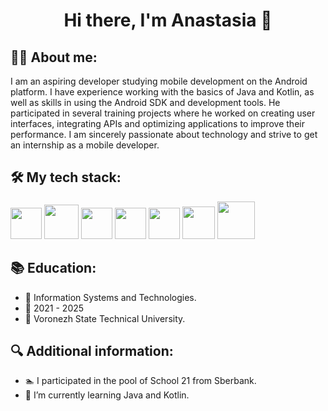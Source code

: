 <h1 align="center">Hi there, I'm Anastasia 👋</h1>

## 👩‍💻 About me:
I am an aspiring developer studying mobile development on the Android platform. I have experience working with the basics of Java and Kotlin, as well as skills in using the Android SDK and development tools. He participated in several training projects where he worked on creating user interfaces, integrating APIs and optimizing applications to improve their performance. I am sincerely passionate about technology and strive to get an internship as a mobile developer.

## 🛠 My tech stack:
<img src="https://user-images.githubusercontent.com/25181517/192106070-46255bcf-65e6-4c6b-a296-bf8d0d8fb2a7.png" width="50" /> <img src="https://user-images.githubusercontent.com/25181517/121405384-444d7300-c95d-11eb-959f-913020d3bf90.png" width="55" /> <img src="https://user-images.githubusercontent.com/25181517/192108372-f71d70ac-7ae6-4c0d-8395-51d8870c2ef0.png" width="50" /> <img src="https://user-images.githubusercontent.com/25181517/185062810-7ee0c3d2-17f2-4a98-9d8a-a9576947692b.png" width="50" /> <img src="https://github.com/marwin1991/profile-technology-icons/assets/136815194/82df4543-236b-4e45-9604-5434e3faab17" width="50" /> <img src="https://user-images.githubusercontent.com/25181517/117208740-bfb78400-adf5-11eb-97bb-09072b6bedfc.png" width="52" /> <img src="https://user-images.githubusercontent.com/25181517/183896128-ec99105a-ec1a-4d85-b08b-1aa1620b2046.png" width="60" />



## 📚 Education:
- 📖 Information Systems and Technologies.
- 📆 2021 - 2025
- 📍 Voronezh State Technical University.

## 🔍 Additional information:
- 🏊 I participated in the pool of School 21 from Sberbank.
- 🌱 I’m currently learning Java and Kotlin.
